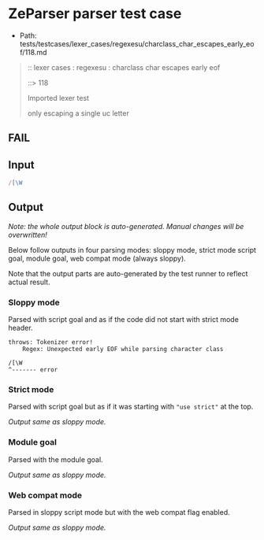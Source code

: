 # ZeParser parser test case

- Path: tests/testcases/lexer_cases/regexesu/charclass_char_escapes_early_eof/118.md

> :: lexer cases : regexesu : charclass char escapes early eof
>
> ::> 118
>
> Imported lexer test
>
> only escaping a single uc letter

## FAIL

## Input

`````js
/[\W
`````

## Output

_Note: the whole output block is auto-generated. Manual changes will be overwritten!_

Below follow outputs in four parsing modes: sloppy mode, strict mode script goal, module goal, web compat mode (always sloppy).

Note that the output parts are auto-generated by the test runner to reflect actual result.

### Sloppy mode

Parsed with script goal and as if the code did not start with strict mode header.

`````
throws: Tokenizer error!
    Regex: Unexpected early EOF while parsing character class

/[\W
^------- error
`````

### Strict mode

Parsed with script goal but as if it was starting with `"use strict"` at the top.

_Output same as sloppy mode._

### Module goal

Parsed with the module goal.

_Output same as sloppy mode._

### Web compat mode

Parsed in sloppy script mode but with the web compat flag enabled.

_Output same as sloppy mode._
